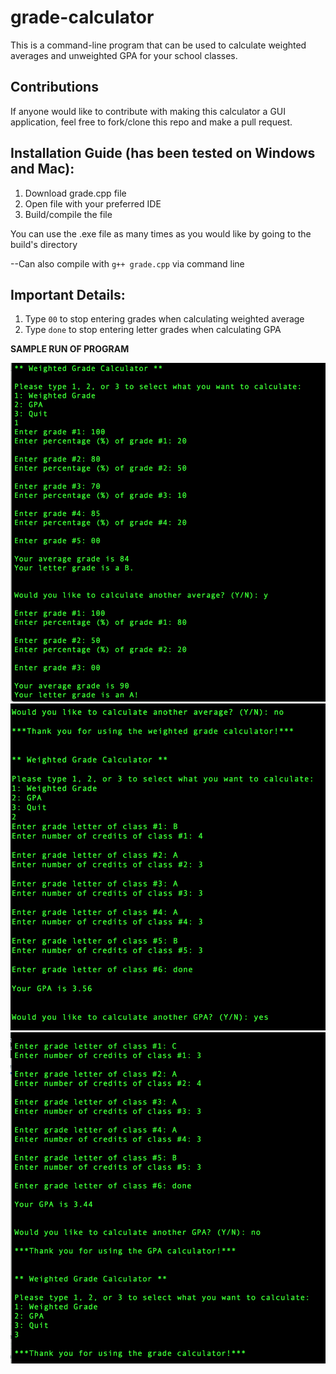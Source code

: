 # grade-calculator

This is a command-line program that can be used to calculate weighted averages and unweighted GPA for your school classes.

## Contributions
If anyone would like to contribute with making this calculator a GUI application, feel free to fork/clone this repo and make a pull request.

## Installation Guide (has been tested on Windows and Mac):
1. Download grade.cpp file
2. Open file with your preferred IDE
3. Build/compile the file

You can use the .exe file as many times as you would like by going to the build's directory

--Can also compile with `g++ grade.cpp` via command line

## Important Details:
1. Type `00` to stop entering grades when calculating weighted average
2. Type `done` to stop entering letter grades when calculating GPA


**SAMPLE RUN OF PROGRAM**

![](Images/ScreenShot%201.png)
![](Images/ScreenShot%202.png)
![](Images/ScreenShot%203.png)

